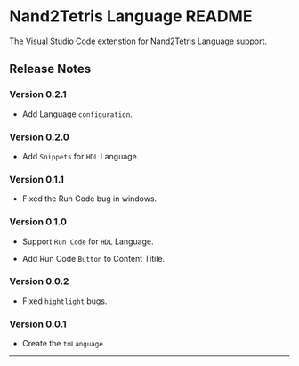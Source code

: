 # Nand2Tetris Language README

The Visual Studio Code extenstion for Nand2Tetris Language support.

## Release Notes

### Version 0.2.1

* Add Language `configuration`.

### Version 0.2.0

* Add `Snippets` for `HDL` Language.

### Version 0.1.1

* Fixed the Run Code bug in windows.

### Version 0.1.0

* Support `Run Code` for `HDL` Language.

* Add Run Code `Button` to Content Titile.

### Version 0.0.2

* Fixed `hightlight` bugs.

### Version 0.0.1

* Create the `tmLanguage`.

-----------------------------------------------------------------------------------------------------------